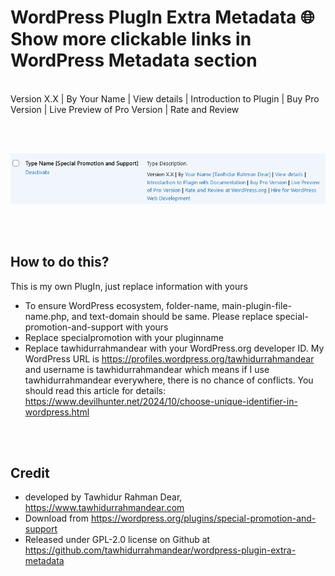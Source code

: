 # WordPress PlugIn Extra Metadata 🌐 Show more clickable links in WordPress Metadata section
<br>
Version X.X | By Your Name | View details | Introduction to Plugin | Buy Pro Version | Live Preview of Pro Version | Rate and Review

<br><br>

![WordPress PlugIn Extra Metadata - Show more clickable links in WordPress Metadata section](https://raw.githubusercontent.com/tawhidurrahmandear/wordpress-plugin-extra-metadata/refs/heads/main/wordpress-plugin-extra-metadata.png)

<br><br>

## How to do this?
This is my own PlugIn, just replace information with yours  <br>

* To ensure WordPress ecosystem, folder-name, main-plugin-file-name.php, and text-domain should be same. Please replace special-promotion-and-support with yours 
* Replace specialpromotion with your pluginname 
* Replace tawhidurrahmandear with your WordPress.org developer ID. My WordPress URL is https://profiles.wordpress.org/tawhidurrahmandear and username is tawhidurrahmandear which means if I use tawhidurrahmandear everywhere, there is no chance of conflicts. You should read this article for details: https://www.devilhunter.net/2024/10/choose-unique-identifier-in-wordpress.html 

<br><br>

## Credit
* developed by Tawhidur Rahman Dear, https://www.tawhidurrahmandear.com <br>
* Download from https://wordpress.org/plugins/special-promotion-and-support <br>
* Released under GPL-2.0 license on Github at https://github.com/tawhidurrahmandear/wordpress-plugin-extra-metadata
